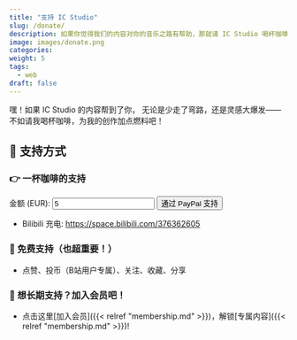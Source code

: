 ```yaml
---
title: "支持 IC Studio"
slug: /donate/
description: 如果你觉得我们的内容对你的音乐之路有帮助，那就请 IC Studio 喝杯咖啡吧！
image: images/donate.png
categories:
weight: 5
tags:
  - web
draft: false
---
```

嘿！如果 IC Studio 的内容帮到了你，
无论是少走了弯路，还是灵感大爆发——
不如请我喝杯咖啡，为我的创作加点燃料吧！

## 💖 支持方式

### 👉 一杯咖啡的支持
<div class="p-6 bg-zinc-100 rounded-3xl">
  <form id="paypal-form" class="flex flex-col space-y-4">
    <label for="amount" class="font-bold">金额 (EUR):</label>
    <input type="number" id="amount" name="amount" min="1" step="1" value="5" class="p-2 border rounded">
    <button type="submit" class="bg-blue-500 text-white p-2 rounded">
      通过 PayPal 支持
    </button>
  </form>
</div>
<script>
  document.getElementById('paypal-form').addEventListener('submit', function(event) {
    event.preventDefault();
    var amount = document.getElementById('amount').value;
    if (amount) {
      window.open('https://paypal.me/icstudio86/' + amount + '?country.x=IT&locale.x=en_US', '_blank');
    } else {
      window.open('https://paypal.me/icstudio86?country.x=IT&locale.x=en_US', '_blank');
    }
  });
</script>

- Bilibili 充电: https://space.bilibili.com/376362605
### 🌱 免费支持（也超重要！）
- 点赞、投币（B站用户专属）、关注、收藏、分享

### 🌟 想长期支持？加入会员吧！
- 点击这里[加入会员]({{< relref "membership.md" >}})，解锁[专属内容]({{< relref "membership.md" >}})!
